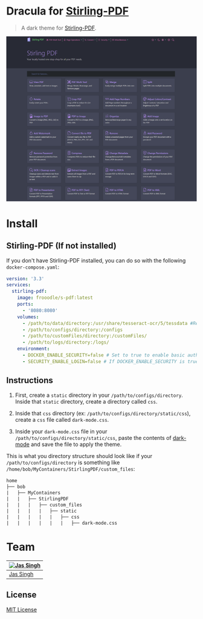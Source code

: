 # Dracula for [Stirling-PDF](https://github.com/Frooodle/Stirling-PDF)
  > A dark theme for [Stirling-PDF](https://github.com/Frooodle/Stirling-PDF).

![stirlingpdf-dracula](stirlingpdf-dracula.png)

# Install

## Stirling-PDF (If not installed)
If you don't have Stirling-PDF installed, you can do so with the following `docker-compose.yaml`:
```yaml
version: '3.3'
services:
  stirling-pdf:
    image: frooodle/s-pdf:latest
    ports:
      - '8080:8080'
    volumes:
      - /path/to/data/directory:/usr/share/tesseract-ocr/5/tessdata #Required for extra OCR languages
      - /path/to/configs/directory:/configs
      - /path/to/customFiles/directory:/customFiles/
      - /path/to/logs/directory:/logs/
    environment:
      - DOCKER_ENABLE_SECURITY=false # Set to true to enable basic auth
      - SECURITY_ENABLE_LOGIN=false # If DOCKER_ENABLE_SECURITY is true, set this to true to enable login screen
```
## Instructions

1. First, create a `static` directory in your `/path/to/configs/directory`. Inside that `static` directory, create a directory called `css`.

2. Inside that `css` directory (ex: `/path/to/configs/directory/static/css`), create a `css` file called `dark-mode.css`.

3. Inside your  `dark-mode.css` file in your `/path/to/configs/directory/static/css`, paste the contents of [dark-mode](dark-mode.css) and save the file to apply the theme.

This is what you directory structure should look like if your `/path/to/configs/directory` is something like `/home/bob/MyContainers/StirlingPDF/custom_files`:

```
home
├── bob
|   ├── MyContainers
|   |   ├── StirlingPDF
|   |   |   ├── custom_files
|   |   |   |   ├── static
|   |   |   |   |   ├── css
|   |   |   |   |   |   ├── dark-mode.css
```

# Team

| [![Jas Singh](https://github.com/Jas-SinghFSU.png?size=100)](https://github.com/Jas-SinghFSU) |
| ---------------------------------------------------------------------------------------- |
| [Jas Singh](https://github.com/Jas-SinghFSU)                                               |

## License

[MIT License](./LICENSE)
